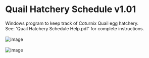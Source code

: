 # Quail Hatchery Schedule  v1.01
Windows program to keep track of Coturnix Quail egg hatchery.<BR>
See: 'Quail Hatchery Schedule Help.pdf' for complete instructions.<BR><BR>
![image](https://github.com/inwtx/QuailHatcherySchedule/assets/32821617/c27ac0c1-ba6c-477e-be40-a5069abc72d0)
<BR>
<BR>
![image](https://github.com/inwtx/QuailHatcherySchedule/assets/32821617/305da68c-2cb5-46fc-a0ca-b948af21f568)
<BR>
<BR>
  
